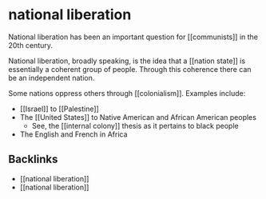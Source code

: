 # national liberation

National liberation has been an important question for [[communists]] in the 20th century.

National liberation, broadly speaking, is the idea that a [[nation state]] is essentially a coherent group of people. Through this coherence there can be an independent nation.

Some nations oppress others through [[colonialism]]. Examples include:

-   [[Israel]] to [[Palestine]]
-   The [[United States]] to Native American and African American peoples
    -   See, the [[internal colony]] thesis as it pertains to black people
-   The English and French in Africa


<a id="org458d350"></a>

## Backlinks

-   [[national liberation]]
-   [[national liberation]]

